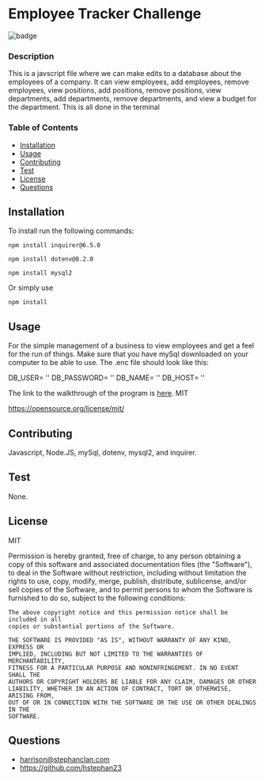 # Employee Tracker Challenge
  
  ![badge](https://img.shields.io/badge/MIT-blue?logo=unlicense)

  ### Description

  This is a javscript file where we can make edits to a database about the employees of a company. It can view employees, add employees, remove employees, view positions, add positions, remove positions, view departments, add departments, remove departments, and view a budget for the department. This is all done in the terminal

  ### Table of Contents
  * [Installation](#-Installation)
  * [Usage](#-Usage)
  * [Contributing](#-Contributing)
  * [Test](#-Test)
  * [License](#-License)
  * [Questions](#-Questions)

  ## Installation
  To install run the following commands:
  ```
  npm install inquirer@6.5.0
  ```
  ```
  npm install dotenv@8.2.0
  ```
  ```
  npm install mysql2
  ```
  Or simply use
  ```
  npm install 
  ```
  ## Usage
  For the simple management of a business to view employees and get a feel for the run of things. Make sure that you have mySql downloaded on your computer to be able to use. The .enc file should look like this:

  DB_USER= ''
  DB_PASSWORD= ''
  DB_NAME= ''
  DB_HOST= ''

  The link to the walkthrough of the program is [here]().
  MIT

  https://opensource.org/license/mit/

  ## Contributing
  Javascript, Node.JS, mySql, dotenv, mysql2, and inquirer.

  ## Test
  None.

  ## License 
  MIT 

  Permission is hereby granted, free of charge, to any person obtaining a copy
    of this software and associated documentation files (the "Software"), to deal
    in the Software without restriction, including without limitation the rights
    to use, copy, modify, merge, publish, distribute, sublicense, and/or sell
    copies of the Software, and to permit persons to whom the Software is
    furnished to do so, subject to the following conditions:
    
    The above copyright notice and this permission notice shall be included in all
    copies or substantial portions of the Software.
    
    THE SOFTWARE IS PROVIDED "AS IS", WITHOUT WARRANTY OF ANY KIND, EXPRESS OR
    IMPLIED, INCLUDING BUT NOT LIMITED TO THE WARRANTIES OF MERCHANTABILITY,
    FITNESS FOR A PARTICULAR PURPOSE AND NONINFRINGEMENT. IN NO EVENT SHALL THE
    AUTHORS OR COPYRIGHT HOLDERS BE LIABLE FOR ANY CLAIM, DAMAGES OR OTHER
    LIABILITY, WHETHER IN AN ACTION OF CONTRACT, TORT OR OTHERWISE, ARISING FROM,
    OUT OF OR IN CONNECTION WITH THE SOFTWARE OR THE USE OR OTHER DEALINGS IN THE
    SOFTWARE.

  ## Questions

  * harrison@stephanclan.com
  * https://github.com/hstephan23